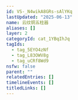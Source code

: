 ```yaml
---
id: VS-_N4wikA8GRs-sAlYKq
lastUpdated: "2025-06-13"
name: 云纹铜五柱器
aliases: []
layer: 2
categoryId: cat_1YBqIhJq
tagIds:
  - tag_5EYO4zNf
  - tag_L83OWV8g
  - tag_uCRf8Wd9
nsfw: false
parent: ""
relatedEntries: []
timelineEvents: []
titledLinks: []
---
```


